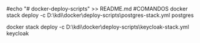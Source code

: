 #echo "# docker-deploy-scripts" >> README.md
#COMANDOS
docker stack deploy -c D:\kdi\docker\deploy-scripts\postgres-stack.yml postgres

docker stack deploy -c D:\kdi\docker\deploy-scripts\keycloak-stack.yml keycloak
